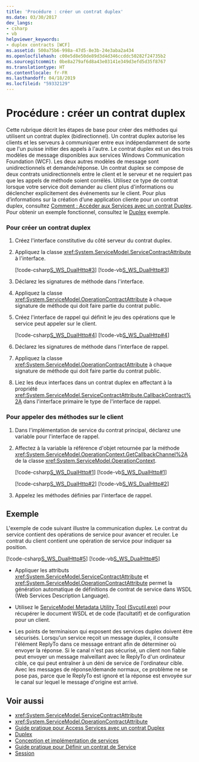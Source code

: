 ```yaml
---
title: 'Procédure : créer un contrat duplex'
ms.date: 03/30/2017
dev_langs:
- csharp
- vb
helpviewer_keywords:
- duplex contracts [WCF]
ms.assetid: 500a75b6-998a-47d5-8e3b-24e3aba2a434
ms.openlocfilehash: c00e5d8e50de89d3d4d346ccddc50282f24735b2
ms.sourcegitcommit: 0be8a279af6d8a43e03141e349d3efd5d35f8767
ms.translationtype: HT
ms.contentlocale: fr-FR
ms.lasthandoff: 04/18/2019
ms.locfileid: "59332129"
---
```

# <a name="how-to-create-a-duplex-contract"></a>Procédure : créer un contrat duplex
Cette rubrique décrit les étapes de base pour créer des méthodes qui utilisent un contrat duplex (bidirectionnel). Un contrat duplex autorise les clients et les serveurs à communiquer entre eux indépendamment de sorte que l'un puisse initier des appels à l'autre. Le contrat duplex est un des trois modèles de message disponibles aux services Windows Communication Foundation (WCF). Les deux autres modèles de message sont unidirectionnels et demande/réponse. Un contrat duplex se compose de deux contrats unidirectionnels entre le client et le serveur et ne requiert pas que les appels de méthode soient corrélés. Utilisez ce type de contrat lorsque votre service doit demander au client plus d'informations ou déclencher explicitement des événements sur le client. Pour plus d’informations sur la création d’une application cliente pour un contrat duplex, consultez [Comment : Accéder aux Services avec un contrat Duplex](../../../../docs/framework/wcf/feature-details/how-to-access-services-with-a-duplex-contract.md). Pour obtenir un exemple fonctionnel, consultez le [Duplex](../../../../docs/framework/wcf/samples/duplex.md) exemple.  
  
### <a name="to-create-a-duplex-contract"></a>Pour créer un contrat duplex  
  
1. Créez l'interface constitutive du côté serveur du contrat duplex.  
  
2. Appliquez la classe <xref:System.ServiceModel.ServiceContractAttribute> à l'interface.  
  
     [!code-csharp[S_WS_DualHttp#3](../../../../samples/snippets/csharp/VS_Snippets_CFX/s_ws_dualhttp/cs/service.cs#3)]
     [!code-vb[S_WS_DualHttp#3](../../../../samples/snippets/visualbasic/VS_Snippets_CFX/s_ws_dualhttp/vb/service.vb#3)]  
  
3. Déclarez les signatures de méthode dans l'interface.  
  
4. Appliquez la classe <xref:System.ServiceModel.OperationContractAttribute> à chaque signature de méthode qui doit faire partie du contrat public.  
  
5. Créez l'interface de rappel qui définit le jeu des opérations que le service peut appeler sur le client.  
  
     [!code-csharp[S_WS_DualHttp#4](../../../../samples/snippets/csharp/VS_Snippets_CFX/s_ws_dualhttp/cs/service.cs#4)]
     [!code-vb[S_WS_DualHttp#4](../../../../samples/snippets/visualbasic/VS_Snippets_CFX/s_ws_dualhttp/vb/service.vb#4)]  
  
6. Déclarez les signatures de méthode dans l'interface de rappel.  
  
7. Appliquez la classe <xref:System.ServiceModel.OperationContractAttribute> à chaque signature de méthode qui doit faire partie du contrat public.  
  
8. Liez les deux interfaces dans un contrat duplex en affectant à la propriété <xref:System.ServiceModel.ServiceContractAttribute.CallbackContract%2A> dans l'interface primaire le type de l'interface de rappel.  
  
### <a name="to-call-methods-on-the-client"></a>Pour appeler des méthodes sur le client  
  
1. Dans l'implémentation de service du contrat principal, déclarez une variable pour l'interface de rappel.  
  
2. Affectez à la variable la référence d'objet retournée par la méthode <xref:System.ServiceModel.OperationContext.GetCallbackChannel%2A> de la classe <xref:System.ServiceModel.OperationContext>.  
  
     [!code-csharp[S_WS_DualHttp#1](../../../../samples/snippets/csharp/VS_Snippets_CFX/s_ws_dualhttp/cs/service.cs#1)]
     [!code-vb[S_WS_DualHttp#1](../../../../samples/snippets/visualbasic/VS_Snippets_CFX/s_ws_dualhttp/vb/service.vb#1)]  
  
     [!code-csharp[S_WS_DualHttp#2](../../../../samples/snippets/csharp/VS_Snippets_CFX/s_ws_dualhttp/cs/service.cs#2)]
     [!code-vb[S_WS_DualHttp#2](../../../../samples/snippets/visualbasic/VS_Snippets_CFX/s_ws_dualhttp/vb/service.vb#2)]  
  
3. Appelez les méthodes définies par l'interface de rappel.  
  
## <a name="example"></a>Exemple  
 L'exemple de code suivant illustre la communication duplex. Le contrat du service contient des opérations de service pour avancer et reculer. Le contrat du client contient une opération de service pour indiquer sa position.  
  
 [!code-csharp[S_WS_DualHttp#5](../../../../samples/snippets/csharp/VS_Snippets_CFX/s_ws_dualhttp/cs/service.cs#5)]
 [!code-vb[S_WS_DualHttp#5](../../../../samples/snippets/visualbasic/VS_Snippets_CFX/s_ws_dualhttp/vb/service.vb#5)]  
  
-   Appliquer les attributs <xref:System.ServiceModel.ServiceContractAttribute> et <xref:System.ServiceModel.OperationContractAttribute> permet la génération automatique de définitions de contrat de service dans WSDL (Web Services Description Language).  
  
-   Utilisez le [ServiceModel Metadata Utility Tool (Svcutil.exe)](../../../../docs/framework/wcf/servicemodel-metadata-utility-tool-svcutil-exe.md) pour récupérer le document WSDL et de code (facultatif) et de configuration pour un client.  
  
-   Les points de terminaison qui exposent des services duplex doivent être sécurisés. Lorsqu'un service reçoit un message duplex, il consulte l'élément ReplyTo dans ce message entrant afin de déterminer où envoyer la réponse. Si le canal n'est pas sécurisé, un client non fiable peut envoyer un message malveillant avec le ReplyTo d'un ordinateur cible, ce qui peut entraîner à un déni de service de l'ordinateur cible. Avec les messages de réponse/demande normaux, ce problème ne se pose pas, parce que le ReplyTo est ignoré et la réponse est envoyée sur le canal sur lequel le message d'origine est arrivé.  
  
## <a name="see-also"></a>Voir aussi

- <xref:System.ServiceModel.ServiceContractAttribute>
- <xref:System.ServiceModel.OperationContractAttribute>
- [Guide pratique pour Access Services avec un contrat Duplex](../../../../docs/framework/wcf/feature-details/how-to-access-services-with-a-duplex-contract.md)
- [Duplex](../../../../docs/framework/wcf/samples/duplex.md)
- [Conception et implémentation de services](../../../../docs/framework/wcf/designing-and-implementing-services.md)
- [Guide pratique pour Définir un contrat de Service](../../../../docs/framework/wcf/how-to-define-a-wcf-service-contract.md)
- [Session](../../../../docs/framework/wcf/samples/session.md)
